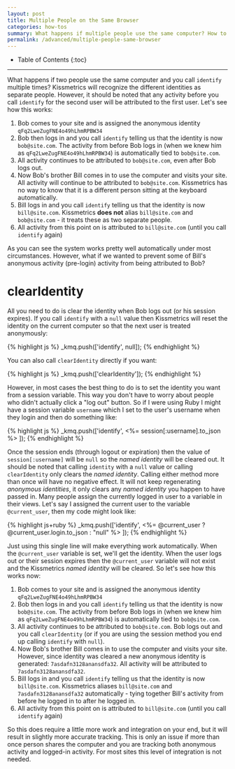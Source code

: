```yaml
---
layout: post
title: Multiple People on the Same Browser
categories: how-tos
summary: What happens if multiple people use the same computer? How to reset the Kissmetrics identity tracking when a user logs out.
permalink: /advanced/multiple-people-same-browser
---
```

* Table of Contents
{:toc}
* * *

What happens if two people use the same computer and you call `identify` multiple times? Kissmetrics will recognize the different identities as separate people. However, it should be noted that any activity before you call `identify` for the second user will be attributed to the first user. Let's see how this works:

1. Bob comes to your site and is assigned the anonymous identity `qFq2LweZugFNE4o49hLhmRPBW34`
2. Bob then logs in and you call `identify` telling us that the identity is now `bob@site.com`. The activity from before Bob logs in (when we knew him as `qFq2LweZugFNE4o49hLhmRPBW34`) is automatically tied to `bob@site.com`.
3. All activity continues to be attributed to `bob@site.com`, even after Bob logs out.
4. Now Bob's brother Bill comes in to use the computer and visits your site. All activity will continue to be attributed to `bob@site.com`. Kissmetrics has no way to know that it is a different person sitting at the keyboard automatically.
5. Bill logs in and you call `identify` telling us that the identity is now `bill@site.com`. Kissmetrics **does not** alias `bill@site.com` and `bob@site.com` - it treats these as two separate people.
6. All activity from this point on is attributed to `bill@site.com` (until you call `identify` again)

As you can see the system works pretty well automatically under most circumstances. However, what if we wanted to prevent some of Bill's anonymous activity (pre-login) activity from being attributed to Bob?

# clearIdentity

All you need to do is clear the identity when Bob logs out (or his session expires). If you call `identify` with a `null` value then Kissmetrics will reset the identity on the current computer so that the next user is treated anonymously:

{% highlight js %}
_kmq.push(['identify', null]);
{% endhighlight %}

You can also call `clearIdentity` directly if you want:

{% highlight js %}
_kmq.push(['clearIdentity']);
{% endhighlight %}

However, in most cases the best thing to do is to set the identity you want from a session variable. This way you don't have to worry about people who didn't actually click a "log out" button. So if I were using Ruby I might have a session variable `username` which I set to the user's username when they login and then do something like:

{% highlight js %}
_kmq.push(['identify', <%= session[:username].to_json %> ]);
{% endhighlight %}

Once the session ends (through logout or expiration) then the value of `session[:username]` will be `null` so the *named identity* will be cleared out. It should be noted that calling `identity` with a `null` value or calling `clearIdentity` only clears the *named identity*. Calling either method more than once will have no negative effect. It will not keep regenerating *anonymous identities*, it only clears any *named identity* you happen to have passed in. Many people assign the currently logged in user to a variable in their views. Let's say I assigned the current user to the variable `@current_user`, then my code might look like:

{% highlight js+ruby %}
_kmq.push(['identify', <%= @current_user ? @current_user.login.to_json : "null" %> ]);
{% endhighlight %}

Just using this single line will make everything work automatically. When the `@current_user` variable is set, we'll get the identity. When the user logs out or their session expires then the `@current_user` variable will not exist and the Kissmetrics *named identity* will be cleared. So let's see how this works now:

1. Bob comes to your site and is assigned the anonymous identity `qFq2LweZugFNE4o49hLhmRPBW34`
2. Bob then logs in and you call `identify` telling us that the identity is now `bob@site.com`. The activity from before Bob logs in (when we knew him as `qFq2LweZugFNE4o49hLhmRPBW34`) is automatically tied to `bob@site.com`.
3. All activity continues to be attributed to `bob@site.com`. Bob logs out and you call `clearIdentity` (or if you are using the session method you end up calling `identify` with `null`).
4. Now Bob's brother Bill comes in to use the computer and visits your site. However, since identity was cleared a new anonymous identity is generated: `7asdafn3128anansdfa32`. All activity will be attributed to `7asdafn3128anansdfa32`.
5. Bill logs in and you call `identify` telling us that the identity is now `bill@site.com`. Kissmetrics aliases `bill@site.com` and `7asdafn3128anansdfa32` automatically - tying together Bill's activity from before he logged in to after he logged in.
6. All activity from this point on is attributed to `bill@site.com` (until you call `identify` again)

So this does require a little more work and integration on your end, but it will result in slightly more accurate tracking. This is only an issue if more than once person shares the computer and you are tracking both anonymous activity and logged-in activity. For most sites this level of integration is not needed.

